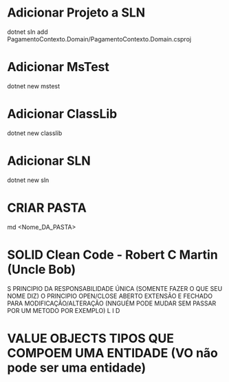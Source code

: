 #   Adicionar Projeto a SLN
dotnet sln add PagamentoContexto.Domain/PagamentoContexto.Domain.csproj

#   Adicionar MsTest
dotnet new mstest

#   Adicionar ClassLib
dotnet new classlib

#   Adicionar SLN
dotnet new sln

#   CRIAR PASTA
md <Nome_DA_PASTA>

#   SOLID Clean Code - Robert C Martin (Uncle Bob)
S   PRINCIPIO DA RESPONSABILIDADE ÚNICA (SOMENTE FAZER O QUE SEU NOME DIZ)
O   PRINCIPIO OPEN/CLOSE ABERTO EXTENSÃO E FECHADO PARA MODIFICAÇÃO/ALTERAÇÃO (NNGUÉM PODE MUDAR SEM PASSAR POR UM METODO POR EXEMPLO)
L
I
D

#   VALUE OBJECTS TIPOS QUE COMPOEM UMA ENTIDADE (VO não pode ser uma entidade)